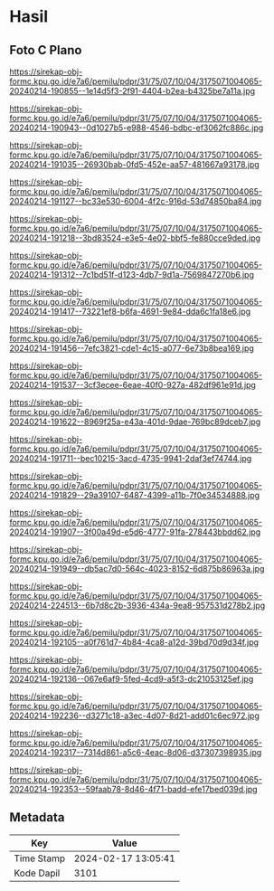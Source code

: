 # Hasil

## Foto C Plano

https://sirekap-obj-formc.kpu.go.id/e7a6/pemilu/pdpr/31/75/07/10/04/3175071004065-20240214-190855--1e14d5f3-2f91-4404-b2ea-b4325be7a11a.jpg

https://sirekap-obj-formc.kpu.go.id/e7a6/pemilu/pdpr/31/75/07/10/04/3175071004065-20240214-190943--0d1027b5-e988-4546-bdbc-ef3062fc886c.jpg

https://sirekap-obj-formc.kpu.go.id/e7a6/pemilu/pdpr/31/75/07/10/04/3175071004065-20240214-191035--26930bab-0fd5-452e-aa57-481667a93178.jpg

https://sirekap-obj-formc.kpu.go.id/e7a6/pemilu/pdpr/31/75/07/10/04/3175071004065-20240214-191127--bc33e530-6004-4f2c-916d-53d74850ba84.jpg

https://sirekap-obj-formc.kpu.go.id/e7a6/pemilu/pdpr/31/75/07/10/04/3175071004065-20240214-191218--3bd83524-e3e5-4e02-bbf5-fe880cce9ded.jpg

https://sirekap-obj-formc.kpu.go.id/e7a6/pemilu/pdpr/31/75/07/10/04/3175071004065-20240214-191312--7c1bd51f-d123-4db7-9d1a-7569847270b6.jpg

https://sirekap-obj-formc.kpu.go.id/e7a6/pemilu/pdpr/31/75/07/10/04/3175071004065-20240214-191417--73221ef8-b6fa-4691-9e84-dda6c1fa18e6.jpg

https://sirekap-obj-formc.kpu.go.id/e7a6/pemilu/pdpr/31/75/07/10/04/3175071004065-20240214-191456--7efc3821-cde1-4c15-a077-6e73b8bea169.jpg

https://sirekap-obj-formc.kpu.go.id/e7a6/pemilu/pdpr/31/75/07/10/04/3175071004065-20240214-191537--3cf3ecee-6eae-40f0-927a-482df961e91d.jpg

https://sirekap-obj-formc.kpu.go.id/e7a6/pemilu/pdpr/31/75/07/10/04/3175071004065-20240214-191622--8969f25a-e43a-401d-9dae-769bc89dceb7.jpg

https://sirekap-obj-formc.kpu.go.id/e7a6/pemilu/pdpr/31/75/07/10/04/3175071004065-20240214-191711--bec10215-3acd-4735-9941-2daf3ef74744.jpg

https://sirekap-obj-formc.kpu.go.id/e7a6/pemilu/pdpr/31/75/07/10/04/3175071004065-20240214-191829--29a39107-6487-4399-a11b-7f0e34534888.jpg

https://sirekap-obj-formc.kpu.go.id/e7a6/pemilu/pdpr/31/75/07/10/04/3175071004065-20240214-191907--3f00a49d-e5d6-4777-91fa-278443bbdd62.jpg

https://sirekap-obj-formc.kpu.go.id/e7a6/pemilu/pdpr/31/75/07/10/04/3175071004065-20240214-191949--db5ac7d0-564c-4023-8152-6d875b86963a.jpg

https://sirekap-obj-formc.kpu.go.id/e7a6/pemilu/pdpr/31/75/07/10/04/3175071004065-20240214-224513--6b7d8c2b-3936-434a-9ea8-957531d278b2.jpg

https://sirekap-obj-formc.kpu.go.id/e7a6/pemilu/pdpr/31/75/07/10/04/3175071004065-20240214-192105--a0f761d7-4b84-4ca8-a12d-39bd70d9d34f.jpg

https://sirekap-obj-formc.kpu.go.id/e7a6/pemilu/pdpr/31/75/07/10/04/3175071004065-20240214-192136--067e6af9-5fed-4cd9-a5f3-dc21053125ef.jpg

https://sirekap-obj-formc.kpu.go.id/e7a6/pemilu/pdpr/31/75/07/10/04/3175071004065-20240214-192236--d3271c18-a3ec-4d07-8d21-add01c6ec972.jpg

https://sirekap-obj-formc.kpu.go.id/e7a6/pemilu/pdpr/31/75/07/10/04/3175071004065-20240214-192317--7314d861-a5c6-4eac-8d06-d37307398935.jpg

https://sirekap-obj-formc.kpu.go.id/e7a6/pemilu/pdpr/31/75/07/10/04/3175071004065-20240214-192353--59faab78-8d46-4f71-badd-efe17bed039d.jpg


## Metadata

| Key        | Value               |
| ---------- | ------------------- |
| Time Stamp | 2024-02-17 13:05:41 |
| Kode Dapil | 3101                |



